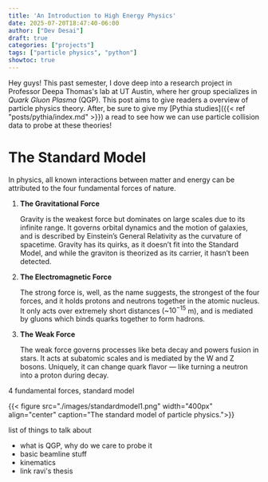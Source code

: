 ```yaml
---
title: 'An Introduction to High Energy Physics'
date: 2025-07-20T18:47:40-06:00
author: ["Dev Desai"]
draft: true
categories: ["projects"]
tags: ["particle physics", "python"]
showtoc: true
---
```

Hey guys! This past semester, I dove deep into a research project in Professor Deepa Thomas's lab at UT Austin, 
where her group specializes in *Quark Gluon Plasma* (QGP). This post aims to give readers a overview of particle 
physics theory. After, be sure to give my [Pythia studies]({{< ref "posts/pythia/index.md" >}})
 a read to see how 
we can use particle collision data to probe at these theories!

# The Standard Model

In physics, all known interactions between matter and energy can be attributed to the four fundamental forces of nature.

1. **The Gravitational Force**

    Gravity is the weakest force but dominates on large scales due to its infinite range. It governs orbital dynamics and the motion of galaxies, and is described by Einstein’s General Relativity as the curvature of spacetime. Gravity has its quirks, as it doesn’t fit into the Standard Model, and while the graviton is theorized as its carrier, it hasn’t been detected.


1. **The Electromagnetic Force**

    The strong force is, well, as the name suggests, the strongest of the four forces, and it holds protons and neutrons together in the atomic nucleus. It only acts over extremely short distances (~$10^{-15}$ m), and is mediated by gluons which binds quarks together to form hadrons.

1. **The Weak Force**

    The weak force governs processes like beta decay and powers fusion in stars. It acts at subatomic scales and is mediated by the W and Z bosons. Uniquely, it can change quark flavor — like turning a neutron into a proton during decay.



4 fundamental forces, standard model

{{< figure src="./images/standardmodel1.png" width="400px" align="center" caption="The standard model of particle physics.">}}


<!-- asymptotic freedom, color confinement -> only see hadrons

hadrons, decay routes, final state particles



how do we study?

detector kinematics

rapidity being lorentz invariant, look at slides for the kinematic variables cylindrical etc, cross sections 

QGP, heavy particles high temp high pressure
signatures being jet quenching, flow, strangeness enhancement 
 
---
next post:
summary

go into code. lets visualize how kinematic correlations occur.  -->


list of things to talk about 
- what is QGP, why do we care to probe it
- basic beamline stuff
- kinematics
- link ravi's thesis 